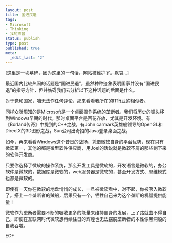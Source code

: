 ```yaml
---
layout: post
title: 国进民退
tags:
- Microsoft
- Thinking
- 我的声音
status: publish
type: post
published: true
meta:
  _edit_last: '2'
---
```

<del datetime="2009-12-21T02:05:31+00:00">[这里是一块墓碑，因为这里的一句话，网站被维护了。默哀...]</del>

最近国内比较热闹的话题是“国进民退”，虽然种种迹象表明国家并没有“国进民退”的指导方针，但并妨碍我们去分析以下这种话题的后面是什么。

对于党和国家，咱无法作任何评论，那来看看我所在的IT行业的相似者。

同样众所周知的是Microsoft是一个桌面操作系统的垄断者。我们将历史的镜头移到Windows早期的时代，那时桌面平台是百花齐放，尤其是开发环境。有《Borland传奇》中提到的C++之战，有John carmark英雄般领导的OpenGL和DirectX的3D图形之战，Sun公司出奇招的Java登录桌面之战。

如今，再来看看Windows这个昔日的战场，凭借微软自身的平台优势，现在只有微软第一，其他的都是微型软件供应商，用Joel的话说就是微软不屑的那些剩下来的软件开发商。

只要你选择了微软的操作系统，那么开发工具是微软的，开发语言是微软的，办公软件是微软的，数据库是微软的，web服务器是微软的，甚至开发方式、思维模式也都是微软的。

即使有一天你在微软的地盘悄悄的成长，一旦被微软看中，对不起，你被吸入微软了。搭上一个垄断者的贼船，后果只有一个，牺牲自己来为这个垄断的机器提供能量！

微软作为垄断者需要不断的吸收更多的能量来维持自身的发展，上了路就由不得自己，即使在互联网时代微软想再续往日的辉煌也无法摆脱垄断者的本性像黑洞般的自我吞噬。

EOF
